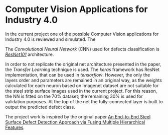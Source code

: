 # Computer Vision Applications for Industry 4.0

In the current project one of the possible Computer Vision applications for Industry 4.0 is reviewed and simulated. The 


The _Convolutional Neural Network_ (CNN) used for defects classification is [_ResNet101_](https://arxiv.org/abs/1512.03385) architecture. 

In order to not replicate the original net architecture presented in the paper, the _Transfer Learning_ technique is used. The _keras_ framework has ResNet implementation, that can be used in _tensorflow_. However, the only the layers order and parameters are remained in an original way, as the weights calculated for each neuron based on Imagenet dataset are not suitable for the steel strip surface images used in the current project. For this reason, the NN is fitted on the 70% dataset; the remaining 30% is used for validation purposes. At the top of the net the fully-connected layer is built to output the predicted defect class. 

The project work is inspired by the original paper [An End-to-End Steel Surface Defect Detection Approach via Fusing Multiple Hierarchical Features](https://ieeexplore.ieee.org/document/8709818).

